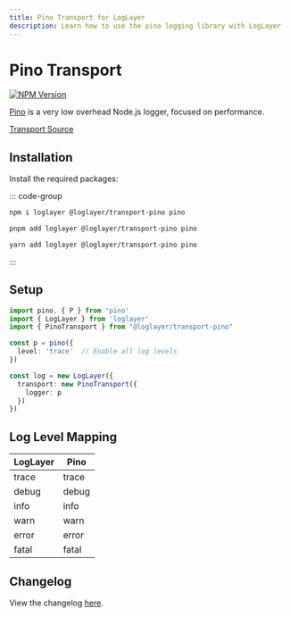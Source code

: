 ```yaml
---
title: Pino Transport for LogLayer
description: Learn how to use the pino logging library with LogLayer
---
```


# Pino Transport

[![NPM Version](https://img.shields.io/npm/v/%40loglayer%2Ftransport-pino)](https://www.npmjs.com/package/@loglayer/transport-pino)

[Pino](https://github.com/pinojs/pino) is a very low overhead Node.js logger, focused on performance.

[Transport Source](https://github.com/loglayer/loglayer/tree/master/packages/transports/pino)

## Installation

Install the required packages:

::: code-group

```sh [npm]
npm i loglayer @loglayer/transport-pino pino
```

```sh [pnpm]
pnpm add loglayer @loglayer/transport-pino pino
```

```sh [yarn]
yarn add loglayer @loglayer/transport-pino pino
```

:::

## Setup

```typescript
import pino, { P } from 'pino'
import { LogLayer } from 'loglayer'
import { PinoTransport } from "@loglayer/transport-pino"

const p = pino({
  level: 'trace'  // Enable all log levels
})

const log = new LogLayer({
  transport: new PinoTransport({
    logger: p
  })
})
```

## Log Level Mapping

| LogLayer | Pino    |
|----------|---------|
| trace    | trace   |
| debug    | debug   |
| info     | info    |
| warn     | warn    |
| error    | error   |
| fatal    | fatal   |

## Changelog

View the changelog [here](./changelogs/pino-changelog.md).